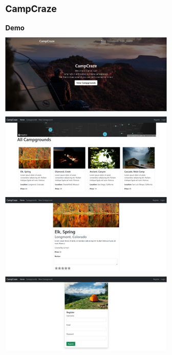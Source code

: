 # CampCraze

## Demo
![image alt](https://github.com/TanveshVaity/CampCraze/blob/main/Screenshot%202025-02-27%20111502.png?raw=true)

![image alt](https://github.com/TanveshVaity/CampCraze/blob/main/Screenshot%202025-02-27%20111542.png?raw=true)

![image alt](https://github.com/TanveshVaity/CampCraze/blob/main/Screenshot%202025-02-27%20111603.png?raw=true)

![image alt](https://github.com/TanveshVaity/CampCraze/blob/main/Screenshot%202025-02-27%20111616.png?raw=true)
